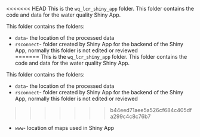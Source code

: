 <<<<<<< HEAD
This is the `wq_lcr_shiny_app` folder. This folder contains the code and data for the water quality Shiny App.  
  
This folder contains the folders:  
- `data`- the location of the processed data  
- `rsconnect`- folder created by Shiny App for the backend of the Shiny App, normally this folder is not edited or reviewed  
=======
This is the `wq_lcr_shiny_app` folder. This folder contains the code and data for the water quality Shiny App.  
  
This folder contains the folders:  
- `data`- the location of the processed data  
- `rsconnect`- folder created by Shiny App for the backend of the Shiny App, normally this folder is not edited or reviewed  
>>>>>>> b44eed71aee5a526cf684c405dfa299c4c8c76b7
- `www`- location of maps used in Shiny App